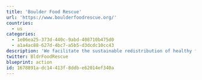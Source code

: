 ```yaml
---
title: 'Boulder Food Rescue'
url: 'https://www.boulderfoodrescue.org/'
countries:
  - us
categories:
  - 1e06ea25-373d-440c-9abd-408710b475d0
  - a1a4ac88-627d-4bc7-a5b5-d3dcdc10cc43
description: 'We facilitate the sustainable redistribution of healthy food that would otherwise be wasted to low-income communities, by bicycle. We work with communities to facilitate their own food redistribution and create decentralized systems to bypass barriers to food access. Our work envisions a world in which everyone has equitable access to healthy food.'
twitter: BldrFoodRescue
blueprint: action
id: 1678891a-dc14-413f-8ddb-e62014ef340a
---
```

